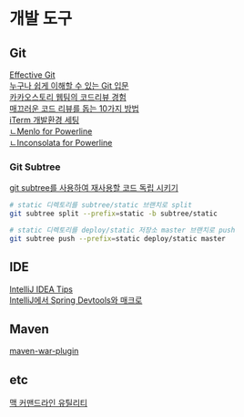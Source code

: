 # 개발 도구

## Git
[Effective Git](http://www.slideshare.net/kexplo/ndc2016-effective-git)  
[누구나 쉽게 이해할 수 있는 Git 입문](http://backlogtool.com/git-guide/kr/)  
[카카오스토리 웹팀의 코드리뷰 경험](http://www.slideshare.net/OhgyunAhn/ss-61189141)  
[매끄러운 코드 리뷰를 돕는 10가지 방법](http://www.bloter.net/archives/238819)  
[iTerm 개발환경 세팅](http://hjh5488.tistory.com/2)  
[ㄴMenlo for Powerline](https://github.com/abertsch/Menlo-for-Powerline/archive/master.zip)  
[ㄴInconsolata for Powerline](https://github.com/powerline/fonts/raw/master/Inconsolata/Inconsolata%20for%20Powerline.otf)  

### Git Subtree
[git subtree를 사용하여 재사용할 코드 독립 시키기](http://readme.skplanet.com/?p=8542)  

```bash
# static 디렉토리를 subtree/static 브랜치로 split
git subtree split --prefix=static -b subtree/static

# static 디렉토리를 deploy/static 저장소 master 브랜치로 push
git subtree push --prefix=static deploy/static master
```

## IDE
[IntelliJ IDEA Tips](http://tiveloper.tistory.com/category/IDE%20%26%20Apps/IntelliJ%20Idea)  
[IntelliJ에서 Spring Devtools와 매크로](http://sbcoba.tistory.com/36)  

## Maven
[maven-war-plugin](http://maven.apache.org/plugins/maven-war-plugin/war-mojo.html)

## etc
[맥 커맨드라인 유틸리티](http://www.mitchchn.me/2014/os-x-terminal/?x)  
